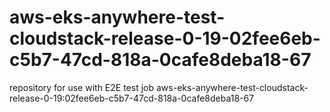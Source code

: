 # aws-eks-anywhere-test-cloudstack-release-0-19-02fee6eb-c5b7-47cd-818a-0cafe8deba18-67
repository for use with E2E test job aws-eks-anywhere-test-cloudstack-release-0-19:02fee6eb-c5b7-47cd-818a-0cafe8deba18-67
